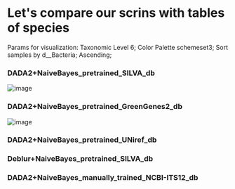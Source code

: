# Let's compare our scrins with tables of species
Params for visualization: Taxonomic Level 6; Color Palette schemeset3; Sort samples by d__Bacteria; Ascending;
### DADA2+NaiveBayes_pretrained_SILVA_db

![image](https://github.com/AIKozyreva/metagenomics/assets/74992091/481e5112-ee14-4ebf-b0d9-3e904bc36633)

### DADA2+NaiveBayes_pretrained_GreenGenes2_db
![image](https://github.com/AIKozyreva/metagenomics/assets/74992091/3a4ac555-88d0-4737-90b7-6781a8f0f66d)

### DADA2+NaiveBayes_pretrained_UNiref_db


### Deblur+NaiveBayes_pretrained_SILVA_db


### DADA2+NaiveBayes_manually_trained_NCBI-ITS12_db
